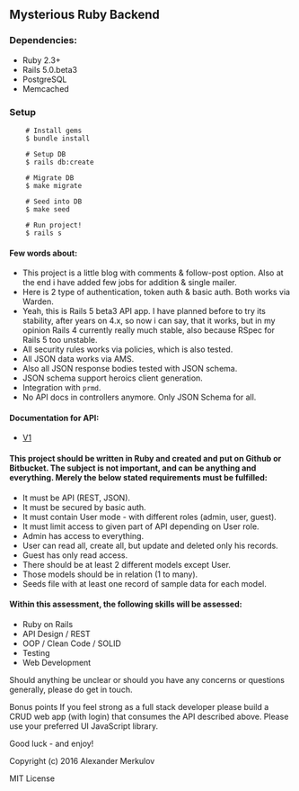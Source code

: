 ## Mysterious Ruby Backend

### Dependencies:

- Ruby 2.3+
- Rails 5.0.beta3
- PostgreSQL
- Memcached

### Setup

        # Install gems
        $ bundle install

        # Setup DB
        $ rails db:create

        # Migrate DB
        $ make migrate

        # Seed into DB
        $ make seed
        
        # Run project!
        $ rails s     
                    

#### Few words about:
- This project is a little blog with comments & follow-post option.
  Also at the end i have added few jobs for addition & single mailer.
- Here is 2 type of authentication, token auth & basic auth. 
  Both works via Warden.  
- Yeah, this is Rails 5 beta3 API app. I have planned before to try its stability, 
  after years on 4.x, so now i can say, that it works, 
  but in my opinion Rails 4 currently really much stable, 
  also because RSpec for Rails 5 too unstable.   
- All security rules works via policies, which is also tested.
- All JSON data works via AMS.
- Also all JSON response bodies tested with JSON schema.
- JSON schema support heroics client generation.
- Integration with `prmd`.
- No API docs in controllers anymore. Only JSON Schema for all.
           
#### Documentation for API:
- [V1](docs/api_v1.md)

#### This project should be written in Ruby and created and put on Github or Bitbucket. The subject is not important, and can be anything and everything. Merely the below stated requirements must be fulfilled:

- It must be API (REST, JSON).
- It must be secured by basic auth.
- It must contain User mode - with different roles (admin, user, guest).
- It must limit access to given part of API depending on User role.
- Admin has access to everything.
- User can read all, create all, but update and deleted only his records.
- Guest has only read access.
- There should be at least 2 different models except User.
- Those models should be in relation (1 to many).
- Seeds file with at least one record of sample data for each model.

#### Within this assessment, the following skills will be assessed:

- Ruby on Rails
- API Design / REST
- OOP / Clean Code / SOLID
- Testing
- Web Development

Should anything be unclear or should you have any concerns or questions generally, please do get in touch.

Bonus points
If you feel strong as a full stack developer please build a CRUD web app (with login) that consumes the API described above. Please use your preferred UI JavaScript library.

Good luck - and enjoy!

Copyright (c) 2016 Alexander Merkulov

MIT License
